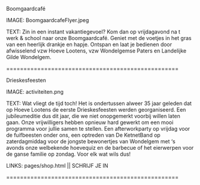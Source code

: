 Boomgaardcafé

IMAGE: BoomgaardcafeFlyer.jpeg

TEXT: Zin in een instant vakantiegevoel? Kom dan op vrijdagavond na t werk & school naar onze Boomgaardcafé.
Geniet met de voetjes in het gras van een heerlijk drankje en hapje. Ontspan en laat je bedienen door afwisselend vzw Hoeve Lootens, vzw Wondelgemse Paters en Landelijke Gilde Wondelgem.

==================================================

Drieskesfeesten

IMAGE: activiteiten.png

TEXT: Wat vliegt de tijd toch! Het is ondertussen alweer 35 jaar geleden dat op Hoeve Lootens de eerste Drieskesfeesten werden georganiseerd. Een jubileumeditie dus dit jaar, die we niet onopgemerkt voorbij willen laten gaan.
Onze vrijwilligers hebben opnieuw hard gewerkt om een mooi programma voor jullie samen te stellen. Een afterworkparty op vrijdag voor de fuifbeesten onder ons, een optreden van De KetnetBand op zaterdagmiddag voor de jongste bewonertjes van Wondelgem met ‘s avonds onze welbekende hoevequiz  en de barbecue of het eierwerpen voor de ganse familie op zondag. Voor elk wat wils dus! 

LINKS: pages/shop.html || SCHRIJF JE IN

==================================================
